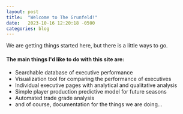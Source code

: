 ```yaml
---
layout: post
title:  "Welcome to The Grunfeld!"
date:   2023-10-16 12:20:18 -0500
categories: blog
---
```

We are getting things started here, but there is a little ways to go. 

#### The main things I'd like to do with this site are:
- Searchable database of executive performance
- Visualization tool for comparing the performance of executives
- Individual executive pages with analytical and qualitative analysis
- Simple player production predictive model for future seasons
- Automated trade grade analysis
- and of course, documentation for the things we are doing...


